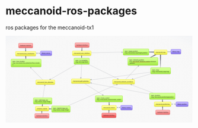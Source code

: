 # meccanoid-ros-packages

ros packages for the meccanoid-tx1

![Screenshot](ros-packages-basic-idea.png)
